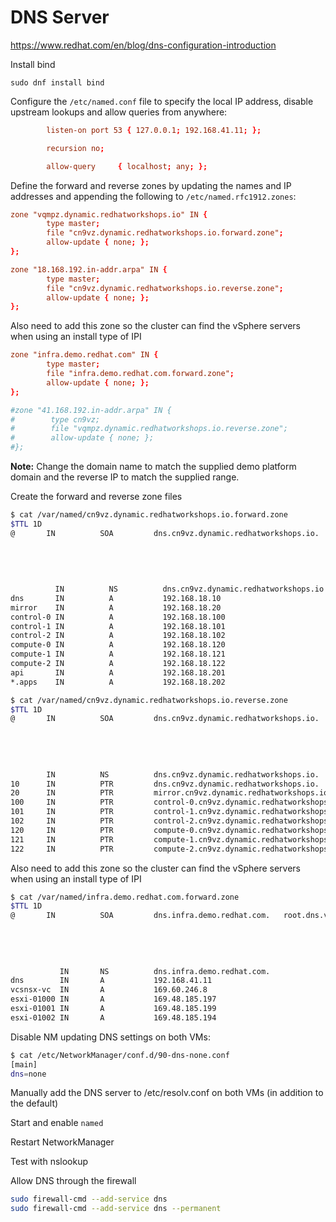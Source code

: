 # DNS Server

<https://www.redhat.com/en/blog/dns-configuration-introduction>

Install bind

`sudo dnf install bind`

Configure the `/etc/named.conf` file to specify the local IP address, disable upstream lookups and allow queries from anywhere:

```conf
        listen-on port 53 { 127.0.0.1; 192.168.41.11; };

        recursion no;

        allow-query     { localhost; any; };
```

Define the forward and reverse zones by updating the names and IP addresses and appending the following to `/etc/named.rfc1912.zones`:

```conf
zone "vqmpz.dynamic.redhatworkshops.io" IN {
        type master;
        file "cn9vz.dynamic.redhatworkshops.io.forward.zone";
        allow-update { none; };
};

zone "18.168.192.in-addr.arpa" IN {
        type master;
        file "cn9vz.dynamic.redhatworkshops.io.reverse.zone";
        allow-update { none; };
};
```

Also need to add this zone so the cluster can find the vSphere servers when using an install type of IPI

```conf
zone "infra.demo.redhat.com" IN {
        type master;
        file "infra.demo.redhat.com.forward.zone";
        allow-update { none; };
};

#zone "41.168.192.in-addr.arpa" IN {
#        type cn9vz;
#        file "vqmpz.dynamic.redhatworkshops.io.reverse.zone";
#        allow-update { none; };
#};
```

**Note:** Change the domain name to match the supplied demo platform domain and the reverse IP to match the supplied range.

Create the forward and reverse zone files

```bash
$ cat /var/named/cn9vz.dynamic.redhatworkshops.io.forward.zone
$TTL 1D
@       IN          SOA         dns.cn9vz.dynamic.redhatworkshops.io.   root.dns.vqmpz.dynamic.redhatworkshops.io. (
                                                                                    0       ; serial
                                                                                    1D      ; refresh
                                                                                    1H      ; retry
                                                                                    1W      ; expire
                                                                                    1H )     ; minimum
          IN          NS          dns.cn9vz.dynamic.redhatworkshops.io.
dns       IN          A           192.168.18.10 
mirror    IN          A           192.168.18.20
control-0 IN          A           192.168.18.100     
control-1 IN          A           192.168.18.101     
control-2 IN          A           192.168.18.102
compute-0 IN          A           192.168.18.120 
compute-1 IN          A           192.168.18.121 
compute-2 IN          A           192.168.18.122
api       IN          A           192.168.18.201
*.apps    IN          A           192.168.18.202
```

```bash
$ cat /var/named/cn9vz.dynamic.redhatworkshops.io.reverse.zone
$TTL 1D
@       IN          SOA         dns.cn9vz.dynamic.redhatworkshops.io.   root.dns.cn9vz.dynamic.redhatworkshops.io. (
                                                                                    0       ; serial
                                                                                    1D      ; refresh
                                                                                    1H      ; retry
                                                                                    1W      ; expire
                                                                                    1H )    ; minimum
        IN          NS          dns.cn9vz.dynamic.redhatworkshops.io.
10      IN          PTR         dns.cn9vz.dynamic.redhatworkshops.io.
20      IN          PTR         mirror.cn9vz.dynamic.redhatworkshops.io.
100     IN          PTR         control-0.cn9vz.dynamic.redhatworkshops.io. 
101     IN          PTR         control-1.cn9vz.dynamic.redhatworkshops.io. 
102     IN          PTR         control-2.cn9vz.dynamic.redhatworkshops.io. 
120     IN          PTR         compute-0.cn9vz.dynamic.redhatworkshops.io. 
121     IN          PTR         compute-1.cn9vz.dynamic.redhatworkshops.io. 
122     IN          PTR         compute-2.cn9vz.dynamic.redhatworkshops.io. 
```

Also need to add this zone so the cluster can find the vSphere servers when using an install type of IPI

```bash
$ cat /var/named/infra.demo.redhat.com.forward.zone
$TTL 1D
@       IN          SOA         dns.infra.demo.redhat.com.   root.dns.vinfra.demo.redhat.com. (
                                                                                    0       ; serial
                                                                                    1D      ; refresh
                                                                                    1H      ; retry
                                                                                    1W      ; expire
                                                                                    1H )     ; minimum
           IN       NS          dns.infra.demo.redhat.com.
dns        IN       A           192.168.41.11   
vcsnsx-vc  IN       A           169.60.246.8  
esxi-01000 IN       A           169.48.185.197
esxi-01001 IN       A           169.48.185.199
esxi-01002 IN       A           169.48.185.194
```

Disable NM updating DNS settings on both VMs:

```bash
$ cat /etc/NetworkManager/conf.d/90-dns-none.conf
[main]
dns=none
```

Manually add the DNS server to /etc/resolv.conf on both VMs (in addition to the default)

Start and enable `named`

Restart NetworkManager

Test with nslookup

Allow DNS through the firewall

```bash
sudo firewall-cmd --add-service dns
sudo firewall-cmd --add-service dns --permanent
```
